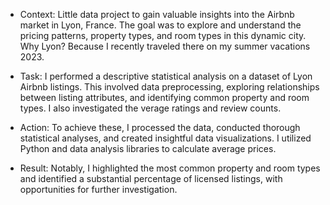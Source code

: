 - Context: Little data project to gain valuable insights into the Airbnb market in Lyon, France. The goal was to explore and understand the pricing patterns, property types, and room types in this dynamic city. Why Lyon? Because I recently traveled there on my summer vacations 2023.

- Task: I performed a descriptive statistical analysis on a dataset of Lyon Airbnb listings. This involved data preprocessing, exploring relationships between listing attributes, and identifying common property and room types. I also investigated the verage ratings and review counts.

- Action: To achieve these, I processed the data, conducted thorough statistical analyses, and created insightful data visualizations. I utilized Python and data analysis libraries to calculate average prices. 

- Result: Notably, I highlighted the most common property and room types and identified a substantial percentage of licensed listings, with opportunities for further investigation.
